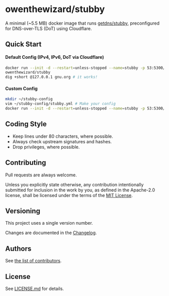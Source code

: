 # owenthewizard/stubby

A minimal (~5.5 MB) docker image that runs
[getdns/stubby](https://github.com/getdns/stubby),
preconfigured for DNS-over-TLS (DoT) using Cloudflare.

## Quick Start

#### Default Config (IPv4, IPv6, DoT via Cloudflare)

```bash
docker run --init -d --restart=unless-stopped --name=stubby -p 53:5300/tcp -p 53:5300/udp 
owenthewizard/stubby
dig +short @127.0.0.1 gnu.org # it works!
```

#### Custom Config

```bash
mkdir ~/stubby-config
vim ~/stubby-config/stubby.yml # Make your config
docker run --init -d --restart=unless-stopped --name=stubby -p 53:5300/tcp -p 53:5300/udp -v ~/stubby-config:/config:ro -e STUBBY_CONFIG=/config/stubby.yml # change 5300 to your port
```

## Coding Style

- Keep lines under 80 characters, where possible.
- Always check upstream signatures and hashes.
- Drop privileges, where possible.

## Contributing

Pull requests are always welcome.

Unless you explicitly state otherwise, any contribution intentionally submitted
for inclusion in the work by you, as defined in the Apache-2.0 license, shall
be licensed under the terms of the [MIT License](LICENSE.md).

## Versioning

This project uses a single version number.

Changes are documented in the [Changelog](CHANGELOG.md).

## Authors

See [the list of contributors](https://github.com/owenthewizard/stubby/contributors).

## License

See [LICENSE.md](LICENSE.md) for details.
